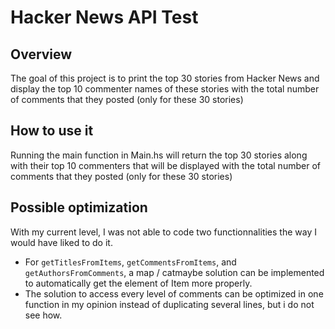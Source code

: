# Hacker News API Test

## Overview
The goal of this project is to print the top 30 stories from Hacker News and display 
the top 10 commenter names of these stories with the total number of comments that they posted (only for these 30 stories)

## How to use it
Running the main function in Main.hs will return the top 30 stories along with their top 10 commenters that will be displayed with the total number of comments that they posted (only for these 30 stories)

## Possible optimization
With my current level, I was not able to code two functionnalities the way I would have liked to do it.
-  For ``getTitlesFromItems``, ``getCommentsFromItems``, and ``getAuthorsFromComments``, a map / catmaybe solution can be implemented to automatically get the element of Item more properly.
-  The solution to access every level of comments can be optimized in one function in my opinion instead of duplicating several lines, but i do not see how.
